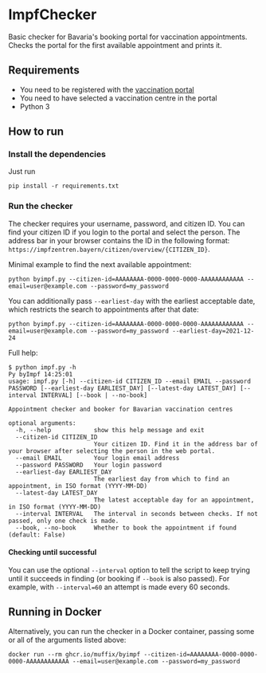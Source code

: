 # ImpfChecker

Basic checker for Bavaria's booking portal for vaccination appointments.
Checks the portal for the first available appointment and prints it.

## Requirements

- You need to be registered with the [vaccination portal](https://impfzentren.bayern/citizen/)
- You need to have selected a vaccination centre in the portal
- Python 3

## How to run

### Install the dependencies

Just run

```shell
pip install -r requirements.txt
```

### Run the checker

The checker requires your username, password, and citizen ID.
You can find your citizen ID if you login to the portal and select the person.
The address bar in your browser contains the ID in the following format:
`https://impfzentren.bayern/citizen/overview/{CITIZEN_ID}`.

Minimal example to find the next available appointment:

```shell
python byimpf.py --citizen-id=AAAAAAAA-0000-0000-0000-AAAAAAAAAAAA --email=user@example.com --password=my_password
```

You can additionally pass `--earliest-day` with the earliest acceptable date,
which restricts the search to appointments after that date:

```shell
python byimpf.py --citizen-id=AAAAAAAA-0000-0000-0000-AAAAAAAAAAAA --email=user@example.com --password=my_password --earliest-day=2021-12-24
```

Full help:

```text
$ python impf.py -h                                                                                                                                                                                                                                                                Py byImpf 14:25:01
usage: impf.py [-h] --citizen-id CITIZEN_ID --email EMAIL --password PASSWORD [--earliest-day EARLIEST_DAY] [--latest-day LATEST_DAY] [--interval INTERVAL] [--book | --no-book]

Appointment checker and booker for Bavarian vaccination centres

optional arguments:
  -h, --help            show this help message and exit
  --citizen-id CITIZEN_ID
                        Your citizen ID. Find it in the address bar of your browser after selecting the person in the web portal.
  --email EMAIL         Your login email address
  --password PASSWORD   Your login password
  --earliest-day EARLIEST_DAY
                        The earliest day from which to find an appointment, in ISO format (YYYY-MM-DD)
  --latest-day LATEST_DAY
                        The latest acceptable day for an appointment, in ISO format (YYYY-MM-DD)
  --interval INTERVAL   The interval in seconds between checks. If not passed, only one check is made.
  --book, --no-book     Whether to book the appointment if found (default: False)
```

#### Checking until successful

You can use the optional `--interval` option to tell the script to keep trying until it succeeds in finding (or booking
if `--book` is also passed). For example, with `--interval=60` an attempt is made every 60 seconds.

## Running in Docker

Alternatively, you can run the checker in a Docker container, passing some or all of the arguments listed above:

```shell
docker run --rm ghcr.io/muffix/byimpf --citizen-id=AAAAAAAA-0000-0000-0000-AAAAAAAAAAAA --email=user@example.com --password=my_password
```
